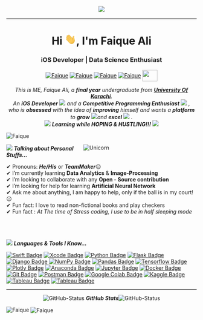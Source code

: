 <p align="center">
  <img src="https://github.com/thompsonemerson/thompsonemerson/raw/master/cover-thompson.png" height="200"/>
</p>
<hr>
<h1 align="center">Hi <img src="https://raw.githubusercontent.com/ABSphreak/ABSphreak/master/gifs/Hi.gif" width="30px">, I'm Faique Ali</h1>
<h3 align="center">iOS Developer | Data Science Enthusiast</h3>
<p align="center">
<a href="https://www.linkedin.com/in/faique-ali/" target="blank"><img align="center" src="https://cdn.jsdelivr.net/npm/simple-icons@3.0.1/icons/linkedin.svg" alt="Faique" height="30" width="40" /></a>
<a href="https://www.facebook.com/faiqsyedali/" target="blank"><img align="center" src="https://cdn.jsdelivr.net/npm/simple-icons@3.0.1/icons/facebook.svg" alt="Faique" height="30" width="40" /></a>
<a href="https://www.instagram.com/faiq_ali__" target="blank"><img align="center" src="https://cdn.jsdelivr.net/npm/simple-icons@3.0.1/icons/instagram.svg" alt="Faique" height="30" width="40" /></a>
<a href="https://www.kaggle.com/faiqueali" target="blank"><img align="center" src="https://cdn.jsdelivr.net/npm/simple-icons@3.0.1/icons/kaggle.svg" alt="Faique" height="30" width="40" /></a>
<a href = "mailto: faiqueali017@gmail.com"><img align="center" src="https://simpleicons.org/icons/gmail.svg" height="30" width="40" /></a>
</p>
</p>


<p align="center">
  <em>
    This is ME, Faique Ali, a <b>final year</b> undergraduate from <a href="https://www.uok.edu.pk/"> <b>University Of Karachi</b></a>. <br>
    An <b>iOS Developer</b> <img src="https://github.com/TheDudeThatCode/TheDudeThatCode/blob/master/Assets/Developer.gif" width="30px"> and a <b>Competitive Programming Enthusiast</b>&nbsp;<img src="https://github.com/TheDudeThatCode/TheDudeThatCode/blob/master/Assets/Designer.gif" width="36px">&nbsp,<br>who is <b>obsessed</b>
    with the idea of <b>improving</b> himself and wants a <b>platform</b> to 
    <b>grow</b> <img src="https://github.com/TheDudeThatCode/TheDudeThatCode/blob/master/Assets/Rocket.gif" width="18px">and 
    <b>excel</b> <img src="https://github.com/TheDudeThatCode/TheDudeThatCode/blob/master/Assets/Medal.gif" width="20px">&nbsp.
  </em> 
  <br>
  <img src="https://media.giphy.com/media/VgCDAzcKvsR6OM0uWg/giphy.gif" width="50" /> <b><i>Learning while HOPING & HUSTLING!!!</i></b> <img src="https://media.giphy.com/media/7j2hfyeVcDtf2/giphy.gif" width="50" />
</p>

<p align="left"> <img src="https://komarev.com/ghpvc/?username=faiqueali017&label=Profile%20views&color=0e75b6&style=flat" alt="Faique" /> </p>
<img align="right" width=300px alt="Unicorn" src="https://media.giphy.com/media/3ohs4BSacFKI7A717y/giphy.gif" />

<img src="https://media.giphy.com/media/ObNTw8Uzwy6KQ/giphy.gif" width="30px">&nbsp;***Talking about Personal Stuffs...***


✔ Pronouns: ***He/His*** or ***TeamMaker***😉 <br>
✔ I’m currently learning **Data Analytics** & **Image-Processing**<br>
✔ I’m looking to collaborate with any **Open - Source contribution**<br>
✔ I’m looking for help for learning **Artificial Neural Network**<br>
✔ Ask me about anything, I am happy to help, only if the ball is in my court!😉<br>
✔ Fun fact: I love to read non-fictional books and play checkers<br>
✔ Fun fact : *At The time of Stress coding, I use to be in half sleeping mode*<br><br><br><br>


<img src="https://media.giphy.com/media/ObNTw8Uzwy6KQ/giphy.gif" width="30px">&nbsp;***Languages & Tools I Know...***
<p align="left">
  
[![Swift Badge](https://img.shields.io/badge/-Swift-black?style=flat&logo=Swift&logoColor=white&link=https://www.linkedin.com/in/animus/)]()
[![Xcode Badge](https://img.shields.io/badge/-Xcode-black?style=flat&logo=Xcode&logoColor=white&link=https://www.linkedin.com/in/animus/)]()
[![Python Badge](https://img.shields.io/badge/-Python-black?style=flat&logo=Python&logoColor=white&link=https://www.linkedin.com/in/animus/)]()
[![Flask Badge](https://img.shields.io/badge/-Flask-black?style=flat&logo=Flask&logoColor=white&link=https://www.linkedin.com/in/animus/)]()
[![Django Badge](https://img.shields.io/badge/-Django-black?style=flat&logo=Django&logoColor=white&link=https://www.linkedin.com/in/animus/)]()
[![NumPy Badge](https://img.shields.io/badge/-NumPy-black?style=flat&logo=NumPy&logoColor=white&link=https://www.linkedin.com/in/animus/)]()
[![Pandas Badge](https://img.shields.io/badge/-Pandas-black?style=flat&logo=pandas&logoColor=white&link=https://www.linkedin.com/in/animus/)]()
[![Tensorflow Badge](https://img.shields.io/badge/-Tensorflow-black?style=flat&logo=Tensorflow&logoColor=white&link=https://www.linkedin.com/in/animus/)]()
[![Plotly Badge](https://img.shields.io/badge/-Plotly-black?style=flat&logo=Plotly&logoColor=white&link=https://www.linkedin.com/in/animus/)]()
[![Anaconda Badge](https://img.shields.io/badge/-Anaconda-black?style=flat&logo=Anaconda&logoColor=white&link=https://www.linkedin.com/in/animus/)]()
[![Jupyter Badge](https://img.shields.io/badge/-Jupyter-black?style=flat&logo=Jupyter&logoColor=white&link=https://www.linkedin.com/in/animus/)]()
[![Docker Badge](https://img.shields.io/badge/-Docker-black?style=flat&logo=Docker&logoColor=white&link=https://www.linkedin.com/in/animus/)]()
[![Git Badge](https://img.shields.io/badge/-Git-black?style=flat&logo=Git&logoColor=white&link=https://www.linkedin.com/in/animus/)]()
[![Postman Badge](https://img.shields.io/badge/-Postman-black?style=flat&logo=Postman&logoColor=white&link=https://www.linkedin.com/in/animus/)]()
[![Google Colab Badge](https://img.shields.io/badge/-GoogleColab-black?style=flat&logo=GoogleColab&logoColor=white&link=#)]()
[![Kaggle Badge](https://img.shields.io/badge/-Kaggle-black?style=flat&logo=Kaggle&logoColor=white&link=#)]()
[![Tableau Badge](https://img.shields.io/badge/-Tableau-black?style=flat&logo=Tableau&logoColor=white&link=#)]()
[![Tableau Badge](https://img.shields.io/badge/-Tableau-black?style=flat&logo=Tableau&logoColor=white&link=#)]()

<hr>
<p align="center">
<img src="https://media.giphy.com/media/8UHRm5oY4k4FDxq5QG/giphy.gif" width="30px" alt="GitHub-Status"/>&nbsp;<i><b>GitHub Stats</b></i><img src="https://media.giphy.com/media/8UHRm5oY4k4FDxq5QG/giphy.gif" width="30px" alt="GitHub-Status"/></p>
<p><img align="left" src="https://github-readme-stats.vercel.app/api/top-langs?username=faiqueali017&show_icons=true&locale=en&layout=compact" alt="Faique" /></p>

<p>&nbsp;<img align="center" src="https://github-readme-stats.vercel.app/api?username=faiqueali017&show_icons=true&locale=en" alt="Faique" width="410" /></p>

 

